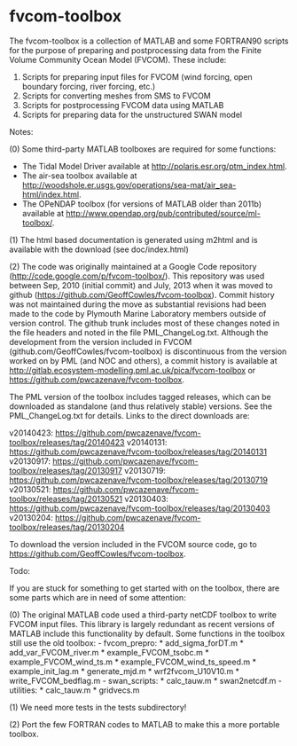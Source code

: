 fvcom-toolbox
=============

The fvcom-toolbox is a collection of MATLAB and some FORTRAN90 scripts for the purpose of preparing and postprocessing data from the Finite Volume Community Ocean Model (FVCOM). These include:

1. Scripts for preparing input files for FVCOM (wind forcing, open boundary forcing, river forcing, etc.)
2. Scripts for converting meshes from SMS to FVCOM
3. Scripts for postprocessing FVCOM data using MATLAB
4. Scripts for preparing data for the unstructured SWAN model

Notes:

(0) Some third-party MATLAB toolboxes are required for some functions:

* The Tidal Model Driver available at http://polaris.esr.org/ptm_index.html.
* The air-sea toolbox available at http://woodshole.er.usgs.gov/operations/sea-mat/air_sea-html/index.html.
* The OPeNDAP toolbox (for versions of MATLAB older than 2011b) available at http://www.opendap.org/pub/contributed/source/ml-toolbox/.

(1) The html based documentation is generated using m2html and is available with the download (see doc/index.html)

(2) The code was originally maintained at a Google Code repository (http://code.google.com/p/fvcom-toolbox/). This repository was used between Sep, 2010 (initial commit) and July, 2013 when it was moved to github (https://github.com/GeoffCowles/fvcom-toolbox). Commit history was not maintained during the move as substantial revisions had been made to the code by Plymouth Marine Laboratory members outside of version control. The github trunk includes most of these changes noted in the file headers and noted in the file PML_ChangeLog.txt. Although the development from the version included in FVCOM (github.com/GeoffCowles/fvcom-toolbox) is discontinuous from the version worked on by PML (and NOC and others), a commit history is available at http://gitlab.ecosystem-modelling.pml.ac.uk/pica/fvcom-toolbox or https://github.com/pwcazenave/fvcom-toolbox.

The PML version of the toolbox includes tagged releases, which can be downloaded as standalone (and thus relatively stable) versions. See the PML_ChangeLog.txt for details. Links to the direct downloads are:

v20140423: https://github.com/pwcazenave/fvcom-toolbox/releases/tag/20140423
v20140131: https://github.com/pwcazenave/fvcom-toolbox/releases/tag/20140131
v20130917: https://github.com/pwcazenave/fvcom-toolbox/releases/tag/20130917
v20130719: https://github.com/pwcazenave/fvcom-toolbox/releases/tag/20130719
v20130521: https://github.com/pwcazenave/fvcom-toolbox/releases/tag/20130521
v20130403: https://github.com/pwcazenave/fvcom-toolbox/releases/tag/20130403
v20130204: https://github.com/pwcazenave/fvcom-toolbox/releases/tag/20130204

To download the version included in the FVCOM source code, go to https://github.com/GeoffCowles/fvcom-toolbox.

Todo:

If you are stuck for something to get started with on the toolbox, there are some parts which are in need of some attention:

(0) The original MATLAB code used a third-party netCDF toolbox to write FVCOM input files. This library is largely redundant as recent versions of MATLAB include this functionality by default. Some functions in the toolbox still use the old toolbox:
    - fvcom_prepro:
        * add_sigma_forDT.m
        * add_var_FVCOM_river.m
        * example_FVCOM_tsobc.m
        * example_FVCOM_wind_ts.m
        * example_FVCOM_wind_ts_speed.m
        * example_init_lag.m
        * generate_mjd.m
        * wrf2fvcom_U10V10.m
        * write_FVCOM_bedflag.m
    - swan_scripts:
        * calc_tauw.m
        * swan2netcdf.m
    - utilities:
        * calc_tauw.m
        * gridvecs.m

(1) We need more tests in the tests subdirectory!

(2) Port the few FORTRAN codes to MATLAB to make this a more portable toolbox.
